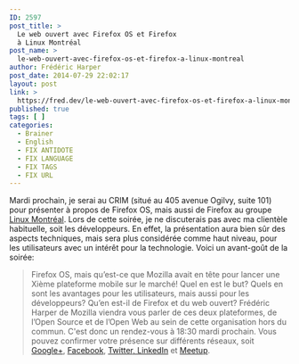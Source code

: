 ```yaml
---
ID: 2597
post_title: >
  Le web ouvert avec Firefox OS et Firefox
  à Linux Montréal
post_name: >
  le-web-ouvert-avec-firefox-os-et-firefox-a-linux-montreal
author: Frédéric Harper
post_date: 2014-07-29 22:02:17
layout: post
link: >
  https://fred.dev/le-web-ouvert-avec-firefox-os-et-firefox-a-linux-montreal/
published: true
tags: [ ]
categories:
  - Brainer
  - English
  - FIX ANTIDOTE
  - FIX LANGUAGE
  - FIX TAGS
  - FIX URL
---
```

Mardi prochain, je serai au CRIM (situé au 405 avenue Ogilvy, suite 101) pour présenter à propos de Firefox OS, mais aussi de Firefox au groupe [Linux Montréal][1]. Lors de cette soirée, je ne discuterais pas avec ma clientèle habituelle, soit les développeurs. En effet, la présentation aura bien sûr des aspects techniques, mais sera plus considérée comme haut niveau, pour les utilisateurs avec un intérêt pour la technologie. Voici un avant-goût de la soirée: 
> Firefox OS, mais qu’est-ce que Mozilla avait en tête pour lancer une Xième plateforme mobile sur le marché! Quel en est le but? Quels en sont les avantages pour les utilisateurs, mais aussi pour les développeurs? Qu’en est-il de Firefox et du web ouvert? Frédéric Harper de Mozilla viendra vous parler de ces deux plateformes, de l’Open Source et de l’Open Web au sein de cette organisation hors du commun. C'est donc un rendez-vous à 18:30 mardi prochain. Vous pouvez confirmer votre présence sur différents réseaux, soit <a href="https://plus.google.com/u/0/events/cjdalduj43bb9cob1tgl71eeuag" target="_blank" rel="noopener noreferrer">Google+</a>, <a href="https://www.facebook.com/events/507364306061053" target="_blank" rel="noopener noreferrer">Facebook</a>, <a href="https://twitter.com/MartialBigras" target="_blank" rel="noopener noreferrer">Twitter, </a><a href="https://www.linkedin.com/groups/LinuxMeetup-Montr%C3%A9al-8117971" target="_blank" rel="noopener noreferrer">LinkedIn</a> et <a href="https://www.meetup.com/Linux-Montreal/events/195340722/" target="_blank" rel="noopener noreferrer">Meetup</a>. <div id="gtx-trans" style="position: absolute; left: 179px; top: 452px;">
  <div class="gtx-trans-icon">
  </div>
</div>

 [1]: https://www.meetup.com/Linux-Montreal/ "Site web de Linux Montréal"